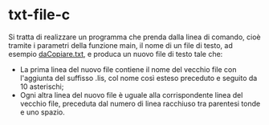 # txt-file-c

Si tratta di realizzare un programma che prenda dalla linea di comando, cioè tramite i parametri della funzione main, il nome di un file di testo, ad esempio [daCopiare.txt](daCopiare.txt), e produca un nuovo file di testo tale che:

- La prima linea del nuovo file contiene il nome del vecchio file con l'aggiunta del suffisso .lis, col nome così esteso preceduto e seguito da 10 asterischi;
- Ogni altra linea del nuovo file è uguale alla corrispondente linea del vecchio file, preceduta dal numero di linea racchiuso tra parentesi tonde e uno spazio.
